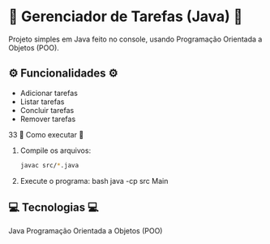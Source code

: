 # 📝 Gerenciador de Tarefas (Java) 📝

Projeto simples em Java feito no console, usando Programação Orientada a Objetos (POO).

## ⚙️ Funcionalidades ⚙️

- Adicionar tarefas  
- Listar tarefas  
- Concluir tarefas  
- Remover tarefas  

33 🚀 Como executar  🚀

1. Compile os arquivos:
   ```bash
   javac src/*.java
2. Execute o programa:
   bash
      java -cp src Main

## 💻 Tecnologias 💻

   Java
   Programação Orientada a Objetos (POO)
